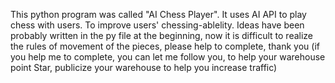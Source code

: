 This python program was called "AI Chess Player". 
It uses AI API to play chess with users. 
To improve users' chessing-ablelity.
Ideas have been probably written in the py file at the beginning, 
now it is difficult to realize the rules of movement of the pieces, 
please help to complete, thank you (if you help me to complete, 
you can let me follow you, to help your warehouse point Star, 
publicize your warehouse to help you increase traffic)

